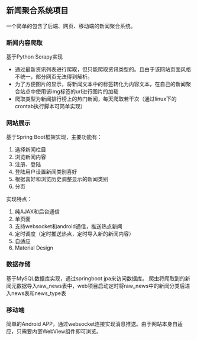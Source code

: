 ## 新闻聚合系统项目
一个简单的包含了后端、网页、移动端的新闻聚合系统。

### 新闻内容爬取
基于Python Scrapy实现
- 通过最新资讯列表进行爬取，但只能爬取资讯类型的。且由于该网站页面风格不统一，部分网页无法得到解析。
- 为了方便图片的显示，将新闻文本中的<img>标签转化为内容文本，在自己的新闻聚合站点中使用该img标签的url进行图片的加载
- 爬取类型为新闻排行榜上的热门新闻，每天爬取若干次（通过linux下的crontab执行脚本可简单实现）

### 网站展示
基于Spring Boot框架实现，主要功能有：
1. 选择新闻栏目
2. 浏览新闻内容
3. 注册、登陆
4. 登陆用户设置新闻类别喜好
5. 根据喜好和浏览历史调整显示的新闻类别
6. 分页

实现特点：
1. 纯AJAX和后台通信
2. 单页面
3. 支持websocket和android通信，推送热点新闻
4. 定时调度（定时推送热点，定时导入新的新闻内容）
5. 自适应
6. Material Design

### 数据存储
基于MySQL数据库实现，通过springboot jpa来访问数据库。
爬虫将爬取到的新闻元数据导入raw_news表中，web项目启动定时将raw_news中的新闻分类后进入news表和news_type表

### 移动端
简单的Android APP，通过websocket连接实现消息推送。由于网站本身自适应，只需要内嵌WebView组件即可浏览。




